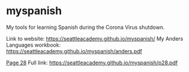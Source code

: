 # myspanish
My tools for learning Spanish during the Corona Virus shutdown.

Link to website:  https://seattleacademy.github.io/myspanish/
My Anders Languages workbook:  https://seattleacademy.github.io/myspanish/anders.pdf

[Page 28](p28.png)
Full link: https://seattleacademy.github.io/myspanish/p28.pdf
